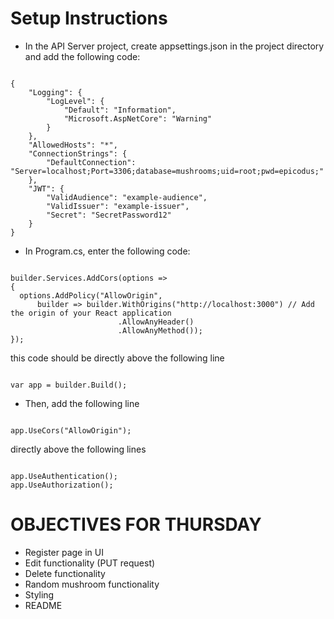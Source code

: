 # Setup Instructions

* In the API Server project, create appsettings.json in the project directory and add the following code:

```

{
    "Logging": {
        "LogLevel": {
            "Default": "Information",
            "Microsoft.AspNetCore": "Warning"
        }
    },
    "AllowedHosts": "*",
    "ConnectionStrings": {
        "DefaultConnection": "Server=localhost;Port=3306;database=mushrooms;uid=root;pwd=epicodus;"
    },
    "JWT": {
        "ValidAudience": "example-audience",
        "ValidIssuer": "example-issuer",
        "Secret": "SecretPassword12"
    }
}

```

* In Program.cs, enter the following code:

```

builder.Services.AddCors(options =>
{
  options.AddPolicy("AllowOrigin",
      builder => builder.WithOrigins("http://localhost:3000") // Add the origin of your React application
                        .AllowAnyHeader()
                        .AllowAnyMethod());
});

```

this code should be directly above the following line

```

var app = builder.Build();

```

* Then, add the following line

```

app.UseCors("AllowOrigin");

```

directly above the following lines

```

app.UseAuthentication();
app.UseAuthorization();

```


# OBJECTIVES FOR THURSDAY

* Register page in UI
* Edit functionality (PUT request)
* Delete functionality
* Random mushroom functionality
* Styling
* README